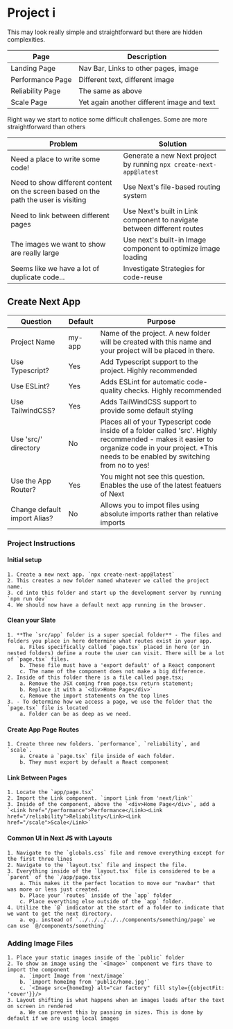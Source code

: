# Project i

This may look really simple and straightforward but there are hidden complexities.

| Page             | Description                                |
| ---------------- | ------------------------------------------ |
| Landing Page     | Nav Bar, Links to other pages, image       |
| Performance Page | Different text, different image            |
| Reliability Page | The same as above                          |
| Scale Page       | Yet again another different image and text |

Right way we start to notice some difficult challenges. Some are more straightforward than others

| Problem                                                                             | Solution                                                                |
| ----------------------------------------------------------------------------------- | ----------------------------------------------------------------------- |
| Need a place to write some code!                                                    | Generate a new Next project by running `npx create-next-app@latest`     |
| Need to show different content on the screen based on the path the user is visiting | Use Next's file-based routing system                                    |
| Need to link between different pages                                                | Use Next's built in Link component to navigate between different routes |
| The images we want to show are really large                                         | Use next's built-in Image component to optimize image loading           |
| Seems like we have a lot of duplicate code...                                       | Investigate Strategies for code-reuse                                   |

## Create Next App

| Question                     | Default | Purpose                                                                                                                                                                                            |
| ---------------------------- | ------- | -------------------------------------------------------------------------------------------------------------------------------------------------------------------------------------------------- |
| Project Name                 | my-app  | Name of the project. A new folder will be created with this name and your project will be placed in there.                                                                                         |
| Use Typescript?              | Yes     | Add Typescript support to the project. Highly recommended                                                                                                                                          |
| Use ESLint?                  | Yes     | Adds ESLint for automatic code-quality checks. Highly recommended                                                                                                                                  |
| Use TailwindCSS?             | Yes     | Adds TailWindCSS support to provide some default styling                                                                                                                                           |
| Use 'src/' directory         | No      | Places all of your Typescript code inside of a folder called 'src'. Highly recommended - makes it easier to organize code in your project. \*This needs to be enabled by switching from no to yes! |
| Use the App Router?          | Yes     | You might not see this question. Enables the use of the latest featuers of Next                                                                                                                    |
| Change default import Alias? | No      | Allows you to impot files using absolute imports rather than relative imports                                                                                                                      |

### Project Instructions

#### Initial setup

    1. Create a new next app. `npx create-next-app@latest`
    2. This creates a new folder named whatever we called the project name.
    3. cd into this folder and start up the development server by running `npm run dev`
    4. We should now have a default next app running in the browser.

#### Clean your Slate

    1. **The `src/app` folder is a super special folder** - The files and folders you place in here determine what routes exist in your app.
        a. Files specifically called `page.tsx` placed in here (or in nested folders) define a route the user can visit. There will be a lot of `page.tsx` files.
        b. These file must have a 'export default' of a React component
        c. The name of the component does not make a big difference.
    2. Inside of this folder there is a file called page.tsx;
        a. Remove the JSX coming from page.tsx return statement;
        b. Replace it with a `<div>Home Page</div>`
        c. Remove the import statements on the top lines
    3. - To determine how we access a page, we use the folder that the `page.tsx` file is located
        a. Folder can be as deep as we need.

#### Create App Page Routes

    1. Create three new folders. `performance`, `reliability`, and `scale`.
        a. Create a `page.tsx` file inside of each folder.
        b. They must export by default a React component

#### Link Between Pages

    1. Locate the `app/page.tsx`
    2. Import the Link component. `import Link from 'next/link'`
    3. Inside of the component, above the `<div>Home Page</div>`, add a `<Link href="/performance">Performance</Link><Link href="/reliability">Reliability</Link><Link href="/scale">Scale</Link>`

#### Common UI in Next JS with Layouts

    1. Navigate to the `globals.css` file and remove everything except for the first three lines
    2. Navigate to the `layout.tsx` file and inspect the file.
    3. Everything inside of the `layout.tsx` file is considered to be a `parent` of the `/app/page.tsx`
        a. This makes it the perfect location to move our "navbar" that was more or less just created.
        b. Place your `routes` inside of the `app` folder
        c. Place everything else outside of the `app` folder.
    4. Utilize the `@` indicator at the start of a folder to indicate that we want to get the next directory.
        a. eg. instead of `../../../../../components/something/page` we can use `@/components/something`

### Adding Image Files

    1. Place your static images inside of the `public` folder
    2. To show an image using the `<Image>` component we firs thave to import the component
        a. `import Image from 'next/image`
        b. `import homeImg from 'public/home.jpg'`
        c. `<Image src={homeImg} alt="car factory" fill style={{objectFit: 'cover'}}/>
    3. Layout shifting is what happens when an images loads after the text on screen in rendered
        a. We can prevent this by passing in sizes. This is done by default if we are using local images